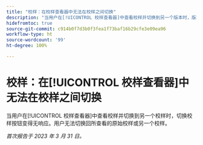 ```yaml
---
title: "校样：在校样查看器中无法在校样之间切换"
description: "当用户在[!UICONTROL 校样查看器]中查看校样并切换到另一个版本时，版本下拉列表变为禁用，并且用户无法切换回所查看的原始版本或切换到该校样的另一个版本。"
hidefromtoc: true
source-git-commit: c914b0f7d3b0f3fea1f73baf16b29cfe3e09ea96
workflow-type: ht
source-wordcount: '99'
ht-degree: 100%

---
```



# 校样：在[!UICONTROL 校样查看器]中无法在校样之间切换

当用户在[!UICONTROL 校样查看器]中查看校样并切换到另一个校样时，切换校样按钮变得无响应。用户无法切换回所查看的原始校样或另一个校样。

_首次报告于 2023 年 3 月 31 日。_
